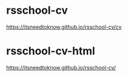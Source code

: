 # rsschool-cv
https://itsneedtoknow.github.io/rsschool-cv/cv
# rsschool-cv-html
https://itsneedtoknow.github.io/rsschool-cv/
